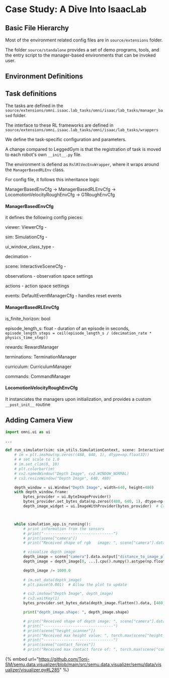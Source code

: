 # Case Study: A Dive Into IsaacLab



## Basic File Hierarchy

Most of the environment related config files are in `source/extensions` folder.&#x20;

The folder `source/standalone` provides a set of demo programs, tools, and the entry script to the manager-based environments that can be invoked user.





## Environment Definitions





## Task definitions

The tasks are defined in the `source/extensions/omni.isaac.lab_tasks/omni/isaac/lab_tasks/manager_based` folder.

The interface to these RL frameworks are defined in `source/extensions/omni.isaac.lab_tasks/omni/isaac/lab_tasks/wrappers`



We define the task-specific configuration and parameters.

A change compared to LeggedGym is that the registration of task is moved to each robot's own `__init__.py` file.



The environment is defiend as `RslRlVecEnvWrapper`, where it wraps around the `ManagerBasedRLEnv` class.



For config file, it follows this inheritance logic

ManagerBasedEnvCfg -> ManagerBasedRLEnvCfg -> LocomotionVelocityRoughEnvCfg -> G1RoughEnvCfg

#### ManagerBasedEnvCfg

it defines the following config pieces:

viewer: ViewerCfg -&#x20;

sim: SimulationCfg -&#x20;

ui\_window\_class\_type -&#x20;

decimation -&#x20;

scene: InteractiveSceneCfg -&#x20;

observations - observation space settings

actions - action space settings

events: DefaultEventManagerCfg - handles reset events



#### ManagerBasedRLEnvCfg

is\_finite\_horizon: bool

episode\_length\_s: float - duration of an episode in seconds, `episode_length_steps = ceil(episode_length_s / (decimation_rate * physics_time_step))`

rewards: RewardManager

terminations: TerminationManager

curriculum: CurriculumManager

commands: CommandManager



#### LocomotionVelocityRoughEnvCfg

It instanciates the managers upon initialization, and provides a custom `__post_init__` routine































## Adding Camera View

```python
import omni.ui as ui

...

def run_simulator(sim: sim_utils.SimulationContext, scene: InteractiveScene):
    # im = plt.imshow(np.zeros((480, 640, 1), dtype=np.float32))
    # # set scale to 1.0
    # im.set_clim(0, 10)
    # plt.colorbar(im)
    # cv2.namedWindow("Depth Image", cv2.WINDOW_NORMAL)
    # cv2.resizeWindow("Depth Image", 640, 480)

    depth_window = ui.Window("Depth Image", width=640, height=480)
    with depth_window.frame:
        bytes_provider = ui.ByteImageProvider()
        bytes_provider.set_bytes_data(np.zeros((480, 640, 1), dtype=np.float32).flatten().data, [480, 640], ui.TextureFormat.R32_SFLOAT)
        depth_image_widget = ui.ImageWithProvider(bytes_provider)  # Create an image widget



```

```python

    while simulation_app.is_running():
        # print information from the sensors
        # print("-------------------------------")
        # print(scene["camera"])
        # print("Received shape of rgb   image: ", scene["camera"].data.output["rgb"].shape)

        # visualize depth image
        depth_image = scene["camera"].data.output["distance_to_image_plane"]
        depth_image = depth_image[0, ...].cpu().numpy().astype(np.float32)

        depth_image /= 1000.0
        
        # im.set_data(depth_image)
        # plt.pause(0.001)  # Allow the plot to update

        # cv2.imshow("Depth Image", depth_image)
        # cv2.waitKey(1)
        bytes_provider.set_bytes_data(depth_image.flatten().data, [480, 640], ui.TextureFormat.R32_SFLOAT)

        print("depth_image.shape: ", depth_image.shape)

        # print("Received shape of depth image: ", scene["camera"].data.output["distance_to_image_plane"].shape)
        # print("-------------------------------")
        # print(scene["height_scanner"])
        # print("Received max height value: ", torch.max(scene["height_scanner"].data.ray_hits_w[..., -1]).item())
        # print("-------------------------------")
        # print(scene["contact_forces"])
        # print("Received max contact force of: ", torch.max(scene["contact_forces"].data.net_forces_w).item())


```



{% embed url="https://github.com/Toni-SM/semu.data.visualizer/blob/main/src/semu.data.visualizer/semu/data/visualizer/visualizer.py#L285" %}











